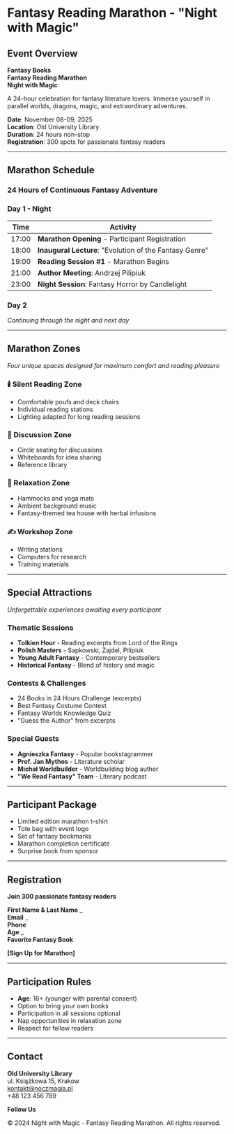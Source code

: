 # Fantasy Reading Marathon - "Night with Magic"

## Event Overview

**Fantasy Books**  
**Fantasy Reading Marathon**  
**Night with Magic**

A 24-hour celebration for fantasy literature lovers. Immerse yourself in parallel worlds, dragons, magic, and extraordinary adventures.

**Date**: November 08-09, 2025  
**Location**: Old University Library  
**Duration**: 24 hours non-stop  
**Registration**: 300 spots for passionate fantasy readers

---

## Marathon Schedule

### 24 Hours of Continuous Fantasy Adventure

### Day 1 - Night

| Time  | Activity                                                |
| ----- | ------------------------------------------------------- |
| 17:00 | **Marathon Opening** - Participant Registration         |
| 18:00 | **Inaugural Lecture**: "Evolution of the Fantasy Genre" |
| 19:00 | **Reading Session #1** - Marathon Begins                |
| 21:00 | **Author Meeting**: Andrzej Pilipiuk                    |
| 23:00 | **Night Session**: Fantasy Horror by Candlelight        |

### Day 2

_Continuing through the night and next day_

---

## Marathon Zones

_Four unique spaces designed for maximum comfort and reading pleasure_

### 🕯️ Silent Reading Zone

-   Comfortable poufs and deck chairs
-   Individual reading stations
-   Lighting adapted for long reading sessions

### 💬 Discussion Zone

-   Circle seating for discussions
-   Whiteboards for idea sharing
-   Reference library

### 🌿 Relaxation Zone

-   Hammocks and yoga mats
-   Ambient background music
-   Fantasy-themed tea house with herbal infusions

### ✍️ Workshop Zone

-   Writing stations
-   Computers for research
-   Training materials

---

## Special Attractions

_Unforgettable experiences awaiting every participant_

### Thematic Sessions

-   **Tolkien Hour** - Reading excerpts from Lord of the Rings
-   **Polish Masters** - Sapkowski, Zajdel, Pilipiuk
-   **Young Adult Fantasy** - Contemporary bestsellers
-   **Historical Fantasy** - Blend of history and magic

### Contests & Challenges

-   24 Books in 24 Hours Challenge (excerpts)
-   Best Fantasy Costume Contest
-   Fantasy Worlds Knowledge Quiz
-   "Guess the Author" from excerpts

### Special Guests

-   **Agnieszka Fantasy** - Popular bookstagrammer
-   **Prof. Jan Mythos** - Literature scholar
-   **Michał Worldbuilder** - Worldbuilding blog author
-   **"We Read Fantasy" Team** - Literary podcast

---

## Participant Package

-   Limited edition marathon t-shirt
-   Tote bag with event logo
-   Set of fantasy bookmarks
-   Marathon completion certificate
-   Surprise book from sponsor

---

## Registration

**Join 300 passionate fantasy readers**

**First Name & Last Name** _  
**Email** _  
**Phone**  
**Age** \_  
**Favorite Fantasy Book**

**[Sign Up for Marathon]**

---

## Participation Rules

-   **Age**: 16+ (younger with parental consent)
-   Option to bring your own books
-   Participation in all sessions optional
-   Nap opportunities in relaxation zone
-   Respect for fellow readers

---

## Contact

**Old University Library**  
ul. Książkowa 15, Krakow  
kontakt@noczmagia.pl  
+48 123 456 789

**Follow Us**

© 2024 Night with Magic - Fantasy Reading Marathon. All rights reserved.
